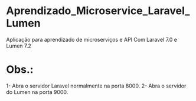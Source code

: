 # Aprendizado_Microservice_Laravel_Lumen
Aplicação para aprendizado de microserviços e API Com Laravel 7.0 e Lumen 7.2

# Obs.:
1- Abra o servidor Laravel normalmente na porta 8000.
2- Abra o servidor do Lumen na porta 9000.

